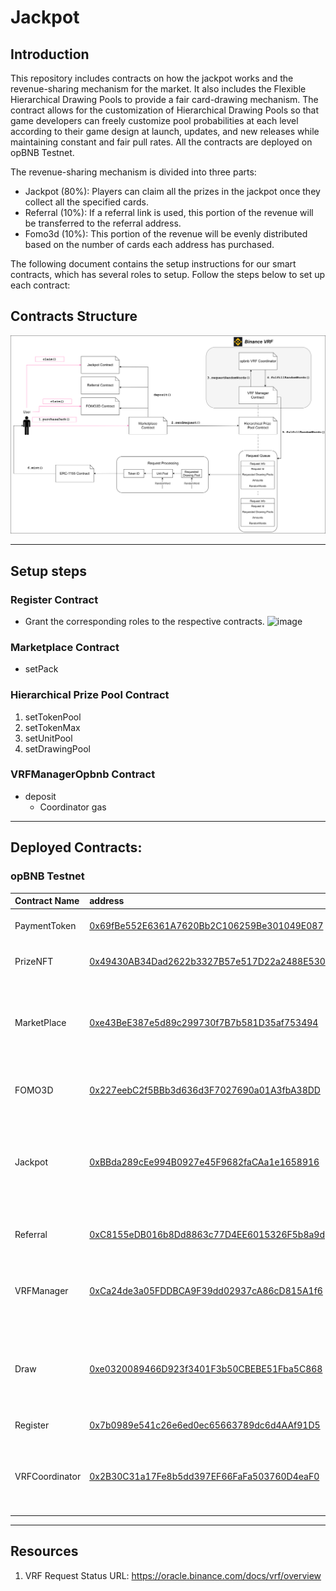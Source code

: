 # Jackpot

## Introduction
This repository includes contracts on how the jackpot works and the revenue-sharing mechanism for the market. It also includes the Flexible Hierarchical Drawing Pools to provide a fair card-drawing mechanism. The contract allows for the customization of Hierarchical Drawing Pools so that game developers can freely customize pool probabilities at each level according to their game design at launch, updates, and new releases while maintaining constant and fair pull rates. All the contracts are deployed on opBNB Testnet.

The revenue-sharing mechanism is divided into three parts:
- Jackpot (80%): Players can claim all the prizes in the jackpot once they collect all the specified cards.
- Referral (10%): If a referral link is used, this portion of the revenue will be transferred to the referral address.
- Fomo3d (10%): This portion of the revenue will be evenly distributed based on the number of cards each address has purchased.

The following document contains the setup instructions for our smart contracts, which has several roles to setup. Follow the steps below to set up each contract:
## Contracts Structure
![Alt text](./Jackpot.png?raw=true "Contract Structure")

---

## Setup steps

### Register Contract
- Grant the corresponding roles to the respective contracts. 
    ![image](https://hackmd.io/_uploads/rJefx9sM0.png)
### Marketplace Contract
- setPack
### Hierarchical Prize Pool Contract
1. setTokenPool 
2. setTokenMax 
3. setUnitPool 
4. setDrawingPool  
### VRFManagerOpbnb Contract
- deposit
    - Coordinator gas
---

## Deployed Contracts:
### opBNB Testnet


| Contract Name  | address                                                                                                                                         | Purpose                                                                                                                    |
|:-------------- |:----------------------------------------------------------------------------------------------------------------------------------------------- |:-------------------------------------------------------------------------------------------------------------------------- |
| PaymentToken   | [0x69fBe552E6361A7620Bb2C106259Be301049E087](https://testnet.opbnbscan.com/address/0x69fBe552E6361A7620Bb2C106259Be301049E087?tab=Contract&p=1) | ERC-20 contract for use as a test token.                                                                                    |
| PrizeNFT       | [0x49430AB34Dad2622b3327B57e517D22a2488E530](https://testnet.opbnbscan.com/address/0x49430AB34Dad2622b3327B57e517D22a2488E530?tab=Contract&p=1) | ERC-1155 contract for minting NFTs.                                                                                         |
| MarketPlace    | [0xe43BeE387e5d89c299730f7B7b581D35af753494](https://testnet.opbnbscan.com/address/0xe43BeE387e5d89c299730f7B7b581D35af753494?tab=Contract&p=1) | Provide players with a place where they can buy card packs, and distribute the earnings from the card packs.               |
| FOMO3D         | [0x227eebC2f5BBb3d636d3F7027690a01A3fbA38DD](https://testnet.opbnbscan.com/address/0x227eebC2f5BBb3d636d3F7027690a01A3fbA38DD?tab=Contract&p=1) | Calculates and stores the earnings from profit-sharing.                                                                     |
| Jackpot        | [0xBBda289cEe994B0927e45F9682faCAa1e1658916](https://testnet.opbnbscan.com/address/0xBBda289cEe994B0927e45F9682faCAa1e1658916?tab=Contract&p=1) | Manage the Jackpot value, and award the entire value to the user if it is verified that they have collected all the cards. |
| Referral       | [0xC8155eDB016b8Dd8863c77D4EE6015326F5b8a9d](https://testnet.opbnbscan.com/address/0xC8155eDB016b8Dd8863c77D4EE6015326F5b8a9d?tab=Contract&p=1) | Calculates and stores the referral information.                                                                             |
| VRFManager     | [0xCa24de3a05FDDBCA9F39dd02937cA86cD815A1f6](https://testnet.opbnbscan.com/address/0xCa24de3a05FDDBCA9F39dd02937cA86cD815A1f6?tab=Contract&p=1) | A contract that communicates with the VRFCoordinator provided by Binance Oracle.                |
| Draw           | [0xe0320089466D923f3401F3b50CBEBE51Fba5C868](https://testnet.opbnbscan.com/address/0xe0320089466D923f3401F3b50CBEBE51Fba5C868?tab=Contract&p=1) | Request a random number from the VRFManager and mint the corresponding NFT to the buyer.                                   |
| Register       | [0x7b0989e541c26e6ed0ec65663789dc6d4AAf91D5](https://testnet.opbnbscan.com/address/0x7b0989e541c26e6ed0ec65663789dc6d4AAf91D5?tab=Contract&p=1) | Manage all the contracts.                                                                                                   |
| VRFCoordinator | [0x2B30C31a17Fe8b5dd397EF66FaFa503760D4eaF0](https://testnet.opbnbscan.com/address/0x2B30C31a17Fe8b5dd397EF66FaFa503760D4eaF0?tab=Contract&p=1) | A VRFCoordinator provided by Binance Oracle can generate trusted random numbers.                                           |
---

## Resources
1. VRF Request Status URL: https://oracle.binance.com/docs/vrf/overview

